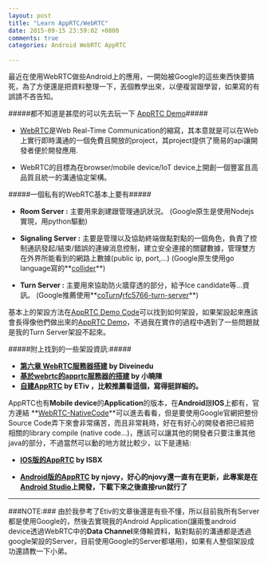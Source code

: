 ```yaml
---
layout: post
title: "Learn AppRTC/WebRTC"
date: 2015-09-15 23:59:02 +0800
comments: true
categories: Android WebRTC AppRTC
 
---
```


最近在使用WebRTC做些Android上的應用，一開始被Google的這些東西快要搞死，為了方便還是把資料整理一下，丟個教學出來，以便複習跟學習，如果寫的有誤請不吝告知。

#####都不知道是甚麼的可以先去玩一下 [AppRTC Demo](https://apprtc.appspot.com)#####

- [WebRTC](http://www.webrtc.org/)是Web Real-Time Communication的縮寫，其本意就是可以在Web上實行即時溝通的一個免費且開放的project，其project提供了簡易的api讓開發者便於開發應用.

- WebRTC的目標為在browser/mobile device/IoT device上開創一個豐富且高品質且統一的溝通協定架構。

#####一個私有的WebRTC基本上要有#####

- **Room Server :** 主要用來創建跟管理通訊狀況。
(Google原生是使用Nodejs實現，用python驅動)

- **Signaling Server :** 主要是管理以及協助終端做點對點的一個角色，負責了控制通訊發起/結束/錯誤的連線消息控制，建立安全連接的關鍵數據，管理雙方在外界所能看到的網路上數據(public ip, port,...)
(Google原生使用go language寫的**[collider](https://github.com/webrtc/apprtc/tree/master/src/collider)**)

- **Turn Server :** 主要用來協助防火牆穿透的部分，給予Ice candidate等...資訊。
(Google推薦使用**[coTurn](https://code.google.com/p/coturn/)**/**[rfc5766-turn-server](https://code.google.com/p/rfc5766-turn-server/)**)

基本上的架設方法在[AppRTC Demo Code](https://github.com/webrtc/apprtc)可以找到如何架設，如果架設起來應該會長得像他們做出來的[AppRTC Demo](https://apprtc.appspot.com)，不過我在實作的過程中遇到了一些問題就是我的Turn Server架設不起來。

#####附上找到的一些架設資訊:#####

- **[第六章 WebRTC服務器搭建](http://io.diveinedu.com/2015/02/05/%E7%AC%AC%E5%85%AD%E7%AB%A0-WebRTC%E6%9C%8D%E5%8A%A1%E5%99%A8%E6%90%AD%E5%BB%BA.html) by Diveinedu**
- **[基於webrtc的apprtc服務器的搭建](http://www.cnblogs.com/cther/p/4604599.html) by 小曉陳**
- **[自建AppRTC](http://www.jianshu.com/p/c55ecf5a3fcf) by ETiv ，比較推薦看這個，寫得挺詳細的。**

AppRTC也有**Mobile device**的**Application**的版本，在**Android**跟**IOS**上都有，官方連結 **[WebRTC-NativeCode](http://www.webrtc.org/native-code)**可以進去看看，但是要使用Google官網把整份Source Code弄下來會非常痛苦，而且非常耗時，好在有好心的開發者把已經把相關的library compile (native code...)，應該可以讓其他的開發者只要注重其他java的部分，不過當然可以動的地方就比較少，以下是連結:

- **[IOS版的AppRTC](https://github.com/ISBX/apprtc-ios) by ISBX**

- **[Android版的AppRTC](https://github.com/njovy/AppRTCDemo) by njovy，好心的njovy還一直有在更新，此專案是在[Android Studio](https://developer.android.com/sdk/index.html)上開發，下載下來之後直接run就行了**


_____

###NOTE:###
由於我參考了Etiv的文章後還是有些不懂，所以目前我所有Server都是使用Google的，然後去實現我的Android Application(讓兩隻android device透過WebRTC中的**Data Channel**來傳輸資料，點對點前的溝通都是透過google架設的Server，目前使用Google的Server都堪用)，如果有人整個架設成功還請教一下小弟。







